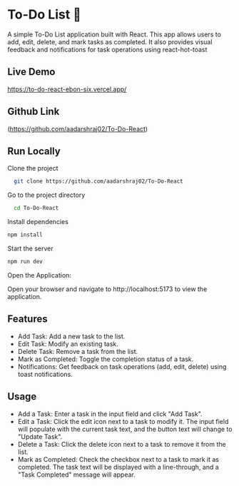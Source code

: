 
  # To-Do List 📝  

A simple To-Do List application built with React. This app allows users to add, edit, delete, and mark tasks as completed. It also provides visual feedback and notifications for task operations using react-hot-toast
   
  ## Live Demo

  https://to-do-react-ebon-six.vercel.app/

  ## Github Link
  
  (https://github.com/aadarshraj02/To-Do-React)
  
## Run Locally  
Clone the project  

~~~bash  
  git clone https://github.com/aadarshraj02/To-Do-React
~~~

Go to the project directory  

~~~bash  
  cd To-Do-React
~~~

Install dependencies  

~~~bash  
npm install
~~~

Start the server  

~~~bash  
npm run dev
~~~  
Open the Application:

Open your browser and navigate to http://localhost:5173 to view the application.

## Features

- Add Task: Add a new task to the list.
- Edit Task: Modify an existing task.
- Delete Task: Remove a task from the list.
- Mark as Completed: Toggle the completion status of a task.
- Notifications: Get feedback on task operations (add, edit, delete) using toast notifications.

## Usage

- Add a Task: Enter a task in the input field and click "Add Task".
- Edit a Task: Click the edit icon next to a task to modify it. The input field will populate with the current task text, and the button text will change to "Update Task".
- Delete a Task: Click the delete icon next to a task to remove it from the list.
- Mark as Completed: Check the checkbox next to a task to mark it as completed. The task text will be displayed with a line-through, and a "Task Completed" message will appear.